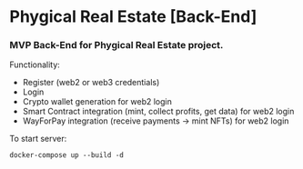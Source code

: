 # Phygical Real Estate [Back-End]

### MVP Back-End for Phygical Real Estate project.

Functionality:
- Register (web2 or web3 credentials)
- Login
- Crypto wallet generation for web2 login
- Smart Contract integration (mint, collect profits, get data) for web2 login
- WayForPay integration (receive payments -> mint NFTs) for web2 login

To start server:

`docker-compose up --build -d`